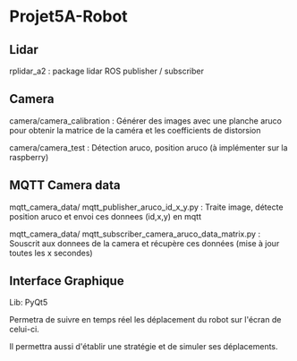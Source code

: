 # Projet5A-Robot

## Lidar
rplidar_a2 : package lidar ROS publisher / subscriber

## Camera
camera/camera_calibration : Générer des images avec une planche aruco pour obtenir la matrice de la caméra et les coefficients de distorsion

camera/camera_test : Détection aruco, position aruco (à implémenter sur la raspberry)

## MQTT Camera data
mqtt_camera_data/ mqtt_publisher_aruco_id_x_y.py : Traite image, détecte position aruco et envoi ces donnees (id,x,y) en mqtt

mqtt_camera_data/ mqtt_subscriber_camera_aruco_data_matrix.py : Souscrit aux donnees de la camera et récupère ces données (mise à jour toutes les x secondes)

## Interface Graphique
Lib: PyQt5

Permetra de suivre en temps réel les déplacement du robot sur l'écran de celui-ci. 


Il permettra aussi d'établir une stratégie et de simuler ses déplacements.


